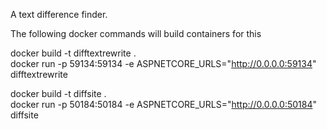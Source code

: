 A text difference finder.

The following docker commands will build containers for this


docker build -t difftextrewrite . <br>
docker run -p 59134:59134 -e ASPNETCORE_URLS="http://0.0.0.0:59134" difftextrewrite

docker build -t diffsite . <br>
docker run -p 50184:50184 -e ASPNETCORE_URLS="http://0.0.0.0:50184" diffsite
